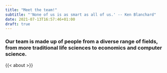 ```yaml
---
title: "Meet the team!"
subtitle: "'None of us is as smart as all of us.' -- Ken Blanchard"
date: 2021-07-13T16:57:46+01:00
draft: true
---
```


### Our team is made up of people from a diverse range of fields, from more traditional life sciences to economics and computer science.

{{< about >}}
